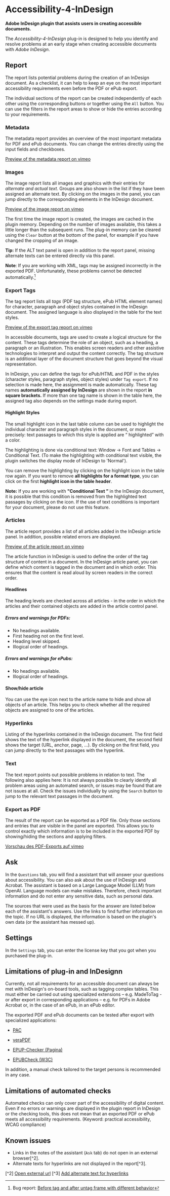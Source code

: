 # Accessibility-4-InDesign
**Adobe InDesign plugin that assists users in creating accessible documents.**

The *Accessibility-4-InDesign* plug-in is designed to help you identify and resolve problems at an early stage when creating accessible documents with *Adobe InDesign*.

## Report

The report lists potential problems during the creation of an InDesign document. As a checklist, it can help to keep an eye on the most important accessibility requirements even before the PDF or ePub export.

The individual sections of the report can be created independently of each other using the corresponding buttons or together using the `All` button. You can use the filters in the report areas to show or hide the entries according to your requirements.

### Metadata

The metadata report provides an overview of the most important metadata for PDF and ePub documents. You can change the entries directly using the input fields and checkboxes.

[Preview of the metadata report on vimeo](https://vimeo.com/1036508410)

### Images

The image report lists all images and graphics with their entries for *alternate and actual text*. Groups are also shown in the list if they have been assigned an alternate text. By clicking on the images in the panel, you can jump directly to the corresponding elements in the InDesign document.

[Preview of the image report on vimeo](https://vimeo.com/1031495125)

The first time the image report is created, the images are cached in the plugin memory. Depending on the number of images available, this takes a little longer than the subsequent runs. The plug-in memory can be cleared using the `Clear` button at the bottom of the panel, for example if you have changed the cropping of an image.

**Tip:** If the ALT text panel is open in addition to the report panel, missing alternate texts can be entered directly via this panel.

**Note**: If you are working with XML, tags may be assigned incorrectly in the exported PDF. Unfortunately, these problems cannot be detected automatically.[^1]

[^1]: Bug report: [Before tag and after untag frame with different behavior](https://indesign.uservoice.com/forums/601180-adobe-indesign-bugs/suggestions/49266116)

### Export Tags

The tag report lists all *tags* (PDF tag structure, ePub HTML element names) for character, paragraph and object styles contained in the InDesign document. The assigned language is also displayed in the table for the text styles.

[Preview of the export tag report on vimeo](https://vimeo.com/1036510247)

In accessible documents, tags are used to create a logical structure for the content. These tags determine the role of an object, such as a heading, a paragraph or an illustration. This enables screen readers and other assistive technologies to interpret and output the content correctly. The tag structure is an additional layer of the document structure that goes beyond the visual representation. 

In InDesign, you can define the tags for ePub/HTML and PDF in the styles (character styles, paragraph styles, object styles) under `Tag export`. If no selection is made here, the assignment is made automatically. These tag names **automatically assigned by InDesign** are shown in the report **in square brackets.** If more than one tag name is shown in the table here, the assigned tag also depends on the settings made during export.

#### Highlight Styles

The small highlight icon in the last table column can be used to highlight the individual character and paragraph styles in the document, or more precisely: text passages to which this style is applied are “ highlighted” with a color. 

The highlighting is done via conditional text: Window → Font and Tables → Conditional Text. (To make the highlighting with conditional text visible, the plugin switches the display mode of InDesign to 'Normal').

You can remove the highlighting by clicking on the highlight icon in the table row again. If you want to remove **all highlights for a format type**, you can click on the first **highlight icon in the table header**.

**Note:** If you are working with **"Conditional Text ”** in the InDesign document, it is possible that this condition is removed from the highlighted text passages by clicking on the icon. If the use of text conditions is important for your document, please do not use this feature.

### Articles

The article report provides a list of all articles added in the InDesign article panel. In addition, possible related errors are displayed.

[Preview of the article report on vimeo](https://vimeo.com/1044736860)

The article function in InDesign is used to define the order of the tag structure of content in a document. In the InDesign article panel, you can define which content is tagged in the document and in which order. This ensures that the content is read aloud by screen readers in the correct order.

#### Headlines

The heading levels are checked across all articles - in the order in which the articles and their contained objects are added in the article control panel.

##### Errors and warnings for PDFs: 

- No headings available.
- First heading not on the first level.
- Heading level skipped.
- Illogical order of headings.

##### Errors and warnings for ePubs:

- No headings available.
- Illogical order of headings.

#### Show/hide article

You can use the eye icon next to the article name to hide and show all objects of an article. This helps you to check whether all the required objects are assigned to one of the articles.

### Hyperlinks

Listing of the hyperlinks contained in the InDesign document. The first field shows the text of the hyperlink displayed in the document, the second field shows the target (URL, anchor, page, ...). By clicking on the first field, you can jump directly to the text passages with the hyperlink.

### Text

The text report points out possible problems in relation to text. The following also applies here: It is not always possible to clearly identify all problem areas using an automated search, or issues may be found that are not issues at all. Check the issues individually by using the `Search` button to jump to the relevant text passages in the document.

### Export as PDF

The result of the report can be exported as a PDF file. Only those sections and entries that are visible in the panel are exported. This allows you to control exactly which information is to be included in the exported PDF by showing/hiding the sections and applying filters.

[Vorschau des PDF-Exports auf vimeo](https://vimeo.com/1053449077)

## Ask

In the `Questions` tab, you will find a assistant that will answer your questions about accessibility. You can also ask about the use of InDesign and Acrobat. The assistant is based on a Large Language Model (LLM) from OpenAI. Language models can make mistakes. Therefore, check important information and do not enter any sensitive data, such as personal data.

The sources that were used as the basis for the answer are listed below each of the assistant's answers. Use the links to find further information on the topic. If no URL is displayed, the information is based on the plugin's own data (or the assistant has messed up).

## Settings

In the `Settings` tab, you can enter the license key that you got when you purchased the plug-in.

## Limitations of plug-in and InDesignn

Currently, not all requirements for an accessible document can always be met with InDesign's on-board tools, such as tagging complex tables. This must either be carried out using specialized extensions – e.g. MadeToTag - or after export in corresponding applications – e.g. for PDFs in Adobe Acrobat or, in the case of an ePub, in an ePub editor.

The exported PDF and ePub documents can be tested after export with specialized applications:

- [PAC](https://pac.pdf-accessibility.org/de)
- [veraPDF](https://verapdf.org/)

- [EPUP-Checker (Pagina)](https://pagina.gmbh/startseite/leistungen/publishing-softwareloesungen/epub-checker/)
- [EPUBCheck (W3C)](https://www.w3.org/publishing/epubcheck/)

In addition, a manual check tailored to the target persons is recommended in any case.

## Limitations of automated checks

Automated checks can only cover part of the accessibility of digital content. Even if no errors or warnings are displayed in the plugin report in InDesign or the checking tools, this does not mean that an exported PDF or ePub meets all accessibility requirements. (Keyword: practical accessibility, WCAG compliance) 

## Known issues

- Links in the notes of the assistant (`Ask` tab) do not open in an external browser[^2].
- Alternate texts for hyperlinks are not displayed in the report[^3].

[^2] [Open external url](https://forums.creativeclouddeveloper.com/t/shell-openexternal-url-with-error-messages/9185/4)
[^3] [Add alternate text for hyperlinks ](https://indesign.uservoice.com/forums/601021-adobe-indesign-feature-requests/suggestions/44895820-add-alternate-text-for-hyperlinks)